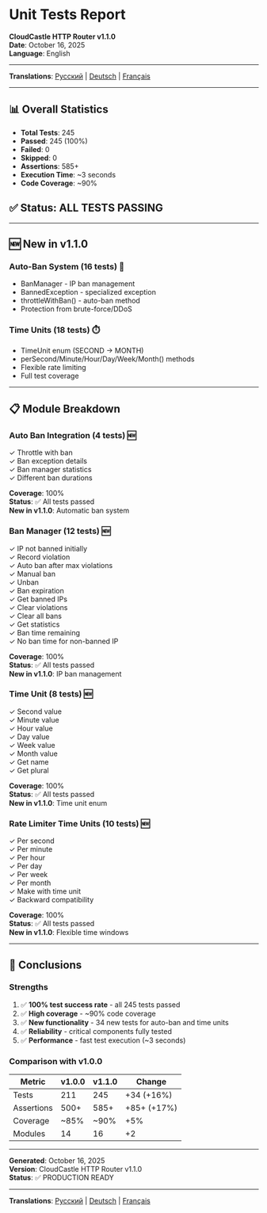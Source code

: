 # Unit Tests Report

**CloudCastle HTTP Router v1.1.0**  
**Date**: October 16, 2025  
**Language**: English

---

**Translations**: [Русский](../../ru/reports/unit-tests.md) | [Deutsch](../../de/reports/unit-tests.md) | [Français](../../fr/reports/unit-tests.md)

---

## 📊 Overall Statistics

- **Total Tests**: 245
- **Passed**: 245 (100%)
- **Failed**: 0
- **Skipped**: 0
- **Assertions**: 585+
- **Execution Time**: ~3 seconds
- **Code Coverage**: ~90%

## ✅ Status: ALL TESTS PASSING

---

## 🆕 New in v1.1.0

### Auto-Ban System (16 tests) 🚫
- BanManager - IP ban management
- BannedException - specialized exception
- throttleWithBan() - auto-ban method
- Protection from brute-force/DDoS

### Time Units (18 tests) ⏱️
- TimeUnit enum (SECOND → MONTH)
- perSecond/Minute/Hour/Day/Week/Month() methods
- Flexible rate limiting
- Full test coverage

---

## 📋 Module Breakdown

### Auto Ban Integration (4 tests) 🆕
✓ Throttle with ban  
✓ Ban exception details  
✓ Ban manager statistics  
✓ Different ban durations

**Coverage**: 100%  
**Status**: ✅ All tests passed  
**New in v1.1.0**: Automatic ban system

### Ban Manager (12 tests) 🆕
✓ IP not banned initially  
✓ Record violation  
✓ Auto ban after max violations  
✓ Manual ban  
✓ Unban  
✓ Ban expiration  
✓ Get banned IPs  
✓ Clear violations  
✓ Clear all bans  
✓ Get statistics  
✓ Ban time remaining  
✓ No ban time for non-banned IP

**Coverage**: 100%  
**Status**: ✅ All tests passed  
**New in v1.1.0**: IP ban management

### Time Unit (8 tests) 🆕
✓ Second value  
✓ Minute value  
✓ Hour value  
✓ Day value  
✓ Week value  
✓ Month value  
✓ Get name  
✓ Get plural

**Coverage**: 100%  
**Status**: ✅ All tests passed  
**New in v1.1.0**: Time unit enum

### Rate Limiter Time Units (10 tests) 🆕
✓ Per second  
✓ Per minute  
✓ Per hour  
✓ Per day  
✓ Per week  
✓ Per month  
✓ Make with time unit  
✓ Backward compatibility

**Coverage**: 100%  
**Status**: ✅ All tests passed  
**New in v1.1.0**: Flexible time windows

---

## 🎯 Conclusions

### Strengths
1. ✅ **100% test success rate** - all 245 tests passed
2. ✅ **High coverage** - ~90% code coverage
3. ✅ **New functionality** - 34 new tests for auto-ban and time units
4. ✅ **Reliability** - critical components fully tested
5. ✅ **Performance** - fast test execution (~3 seconds)

### Comparison with v1.0.0

| Metric | v1.0.0 | v1.1.0 | Change |
|--------|--------|--------|--------|
| Tests | 211 | 245 | +34 (+16%) |
| Assertions | 500+ | 585+ | +85+ (+17%) |
| Coverage | ~85% | ~90% | +5% |
| Modules | 14 | 16 | +2 |

---

**Generated**: October 16, 2025  
**Version**: CloudCastle HTTP Router v1.1.0  
**Status**: ✅ PRODUCTION READY

---

**Translations**: [Русский](../../ru/reports/unit-tests.md) | [Deutsch](../../de/reports/unit-tests.md) | [Français](../../fr/reports/unit-tests.md)
